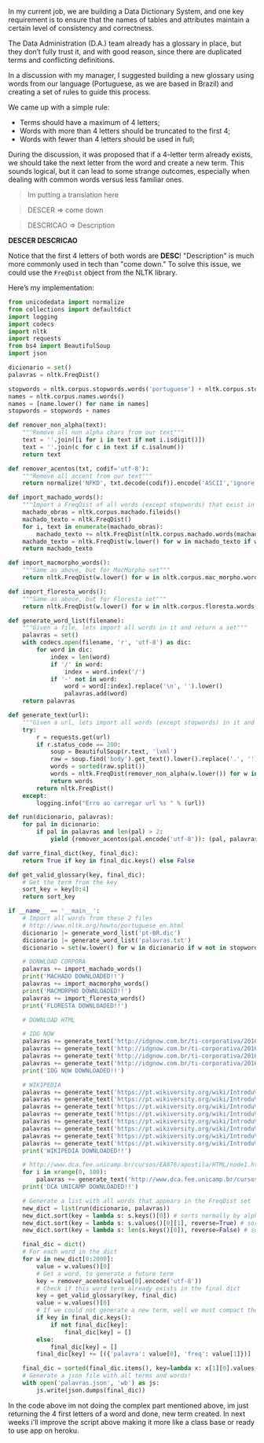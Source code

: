 In my current job, we are building a Data Dictionary System, and one key requirement is to ensure that the names of tables and attributes maintain a certain level of consistency and correctness.

The Data Administration (D.A.) team already has a glossary in place, but they don’t fully trust it, and with good reason, since there are duplicated terms and conflicting definitions.

In a discussion with my manager, I suggested building a new glossary using words from our language (Portuguese, as we are based in Brazil) and creating a set of rules to guide this process.

We came up with a simple rule:

- Terms should have a maximum of 4 letters;
- Words with more than 4 letters should be truncated to the first 4;
- Words with fewer than 4 letters should be used in full;

During the discussion, it was proposed that if a 4-letter term already exists, we should take the next letter from the word and create a new term. This sounds logical, but it can lead to some strange outcomes, especially when dealing with common words versus less familiar ones.

> Im putting a translation here

> DESCER => come down

> DESCRICAO => Description

**DESCER
DESCRICAO**

Notice that the first 4 letters of both words are **DESC**! "Description" is much more commonly used in tech than "come down." To solve this issue, we could use the `FreqDist` object from the NLTK library.

Here’s my implementation:

```python
from unicodedata import normalize
from collections import defaultdict
import logging
import codecs
import nltk
import requests
from bs4 import BeautifulSoup
import json

dicionario = set()
palavras = nltk.FreqDist()

stopwords = nltk.corpus.stopwords.words('portuguese') + nltk.corpus.stopwords.words()
names = nltk.corpus.names.words()
names = [name.lower() for name in names]
stopwords = stopwords + names

def remover_non_alpha(text):
    """Remove all non alpha chars from our text"""
    text = ''.join([i for i in text if not i.isdigit()])
    text = ''.join(c for c in text if c.isalnum())
    return text

def remover_acentos(txt, codif='utf-8'):
    """Remove all accent from our text"""
    return normalize('NFKD', txt.decode(codif)).encode('ASCII','ignore')

def import_machado_words():
    """Import a FreqDist of all words (except stopwords) that exist in machado work"""
    machado_obras = nltk.corpus.machado.fileids()
    machado_texto = nltk.FreqDist()
    for i, text in enumerate(machado_obras):
        machado_texto += nltk.FreqDist(nltk.corpus.machado.words(machado_obras[i]))
    machado_texto = nltk.FreqDist(w.lower() for w in machado_texto if w not in stopwords)
    return machado_texto

def import_macmorpho_words():
    """Same as above, but for MacMorpho set"""
    return nltk.FreqDist(w.lower() for w in nltk.corpus.mac_morpho.words() if w not in stopwords)

def import_floresta_words():
    """Same as above, but for Floresta set"""
    return nltk.FreqDist(w.lower() for w in nltk.corpus.floresta.words() if w not in stopwords)

def generate_word_list(filename):
    """Given a file, lets import all words in it and return a set"""
    palavras = set()
    with codecs.open(filename, 'r', 'utf-8') as dic:
        for word in dic:
            index = len(word)
            if '/' in word:
                index = word.index('/')
            if '-' not in word:
                word = word[:index].replace('\n', '').lower()
                palavras.add(word)
    return palavras

def generate_text(url):
    """Given a url, lets import all words (except stopwords) in it and return a FreqDist"""
    try:
        r = requests.get(url)
        if r.status_code == 200:
            soup = BeautifulSoup(r.text, 'lxml')
            raw = soup.find('body').get_text().lower().replace('.', '')
            words = sorted(raw.split())
            words = nltk.FreqDist(remover_non_alpha(w.lower()) for w in words if w not in stopwords)
            return words
        return nltk.FreqDist()
    except:
        logging.info("Erro ao carregar url %s " % (url))

def run(dicionario, palavras):
    for pal in dicionario:
        if pal in palavras and len(pal) > 2:
            yield {remover_acentos(pal.encode('utf-8')): (pal, palavras[pal])}

def varre_final_dict(key, final_dic):
    return True if key in final_dic.keys() else False

def get_valid_glossary(key, final_dic):
    # Get the term from the key
    sort_key = key[0:4]
    return sort_key

if __name__ == '__main__':
    # Import all words from these 2 files
    # http://www.nltk.org/howto/portuguese_en.html
    dicionario |= generate_word_list('pt-BR.dic')
    dicionario |= generate_word_list('palavras.txt')
    dicionario = set(w.lower() for w in dicionario if w not in stopwords)

    # DONWLOAD CORPORA
    palavras += import_machado_words()
    print('MACHADO DOWNLOADED!!')
    palavras += import_macmorpho_words()
    print('MACMORPHO DOWNLOADED!!')
    palavras += import_floresta_words()
    print('FLORESTA DOWNLOADED!!')

    # DOWNLOAD HTML

    # IDG NOW
    palavras += generate_text('http://idgnow.com.br/ti-corporativa/2016/03/30/conheca-os-10-empregos-de-ti-que-terao-aumento-de-salario-acima-da-media/')
    palavras += generate_text('http://idgnow.com.br/ti-corporativa/2016/03/29/computador-watson-da-ibm-ja-e-capaz-de-detectar-emocoes-humanas/')
    palavras += generate_text('http://idgnow.com.br/ti-corporativa/2016/03/31/setor-de-ti-cobra-apuracao-de-fatos-no-cenario-politico-nacional/')
    palavras += generate_text('http://idgnow.com.br/ti-corporativa/2016/03/29/ti-bimodal-nuvem-e-infraestrutura-fisica-como-prosperar-nesse-cenario-convergente/?utm_source=idgnow2&utm_medium=site&utm_campaign=TI+Bimodal%2C+nuvem+e+infraestrutura+f%EDsica%3A+como+prosperar+nesse+cen%E1rio+convergente+&utm_content=viewletMaisLidas')
    print('IDG NOW DOWNLOADED!!')

    # WIKIPEDIA
    palavras += generate_text('https://pt.wikiversity.org/wiki/Introdu%C3%A7%C3%A3o_%C3%A0_L%C3%B3gica_Matem%C3%A1tica')
    palavras += generate_text('https://pt.wikiversity.org/wiki/Introdu%C3%A7%C3%A3o_%C3%A0_L%C3%B3gica_de_Programa%C3%A7%C3%A3o')
    palavras += generate_text('https://pt.wikiversity.org/wiki/Introdu%C3%A7%C3%A3o_%C3%A0_Arquitetura_de_Computadores') palavras += generate_text('https://pt.wikiversity.org/wiki/Introdu%C3%A7%C3%A3o_%C3%A0s_Linguagens_Formais_e_Aut%C3%B4matos')
    palavras += generate_text('https://pt.wikiversity.org/wiki/Introdu%C3%A7%C3%A3o_%C3%A0_Teoria_dos_Compiladores/Defini%C3%A7%C3%B5es')
    palavras += generate_text('https://pt.wikiversity.org/wiki/Introdu%C3%A7%C3%A3o_%C3%A0_Teoria_dos_Compiladores/Teoria_das_Linguagens_Formais')
    palavras += generate_text('https://pt.wikiversity.org/wiki/Introdu%C3%A7%C3%A3o_%C3%A0_Teoria_dos_Compiladores/Linguagens_Regulares_e_Aut%C3%B4matos_Finitos')
    palavras += generate_text('https://pt.wikiversity.org/wiki/Introdu%C3%A7%C3%A3o_%C3%A0_Teoria_dos_Compiladores/Linguagens_Livres_de_Contexto')
    palavras += generate_text('https://pt.wikiversity.org/wiki/Introdu%C3%A7%C3%A3o_%C3%A0_Teoria_dos_Compiladores/An%C3%A1lise_Sint%C3%A1tica')
    print('WIKIPEDIA DOWNLOADED!!')

    # http://www.dca.fee.unicamp.br/cursos/EA876/apostila/HTML/node1.html
    for i in xrange(0, 100):
        palavras += generate_text('http://www.dca.fee.unicamp.br/cursos/EA876/apostila/HTML/node%s.html' % (str(i)))
    print('DCA UNICAMP DOWNLOADED!!')

    # Generate a list with all words that appears in the FreqDist set
    new_dict = list(run(dicionario, palavras))
    new_dict.sort(key = lambda s: s.keys()[0]) # sorts normally by alphabetical order
    new_dict.sort(key = lambda s: s.values()[0][1], reverse=True) # sorts by freq
    new_dict.sort(key = lambda s: len(s.keys()[0]), reverse=False) # sorts by descending length

    final_dic = dict()
    # For each word in the dict
    for w in new_dict[0:2000]:
        value = w.values()[0]
        # Get a word, to generate a future term
        key = remover_acentos(value[0].encode('utf-8'))
        # Check if this word term already exists in the final dict
        key = get_valid_glossary(key, final_dic)
        value = w.values()[0]
        # If we could not generate a new term, well we must compact the words that represents this term together
        if key in final_dic.keys():
            if not final_dic[key]:
                final_dic[key] = []
        else:
            final_dic[key] = []
        final_dic[key] += [({'palavra': value[0], 'freq': value[1]})]

    final_dic = sorted(final_dic.items(), key=lambda x: x[1][0].values()[1], reverse=True)
    # Generate a json file with all terms and words!
    with open('palavras.json', 'wb') as js:
        js.write(json.dumps(final_dic))
```

In the code above im not doing the complex part mentioned above, im just returning the 4 first letters of a word and done, new term created.
In next weeks i'll improve the script above making it more like a class base or ready to use app on heroku.
